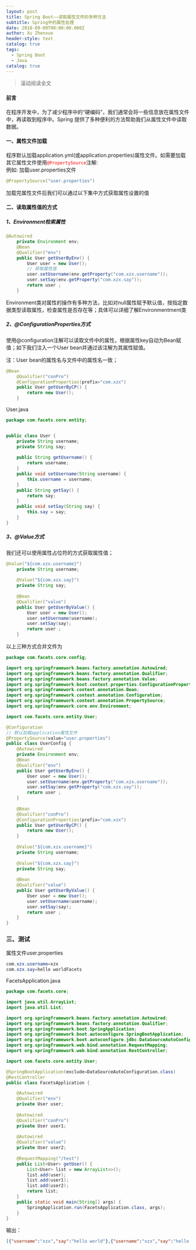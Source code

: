 ```yaml
---
layout: post
title: Spring Boot——读取属性文件的多种方法
subtitle: Spring中的属性处理
date: 2018-09-09T00:00:00.000Z
author: Xu Zhenxue
header-style: text
catalog: true
tags:
  - Spring Boot
  - Java
catalog: true
---
```

> 滚动阅读全文

#### 前言
在程序开发中，为了减少程序中的“硬编码”，我们通常会将一些信息放在属性文件中，再读取到程序中。Spring 提供了多种便利的方法帮助我们从属性文件中读取数据。

#### 一、属性文件加载
程序默认加载application.yml(或application.properties)属性文件。如需要加载其它属性文件使用<code style='color:red'>@PropertySource</code>注解:  
例如: 加载user.properties文件

```java
@PropertySource("user.properties")
```
加载完属性文件后我们可以通过以下集中方式获取属性设置的值
#### 二、读取属性值的方式
##### 1、Environment检索属性

```java
@Autowired
	private Environment env;
	@Bean
	@Qualifier("env")
	public User getUserByEnv() {
		User user = new User();
		// 获取属性值
		user.setUsername(env.getProperty("com.xzx.username"));
		user.setSay(env.getProperty("com.xzx.say"));
		return user ;
	}
```
Environment类对属性的操作有多种方法，比如对null属性赋予默认值，按指定数据类型读取属性，检查属性是否存在等；具体可以详细了解Environmentment类

##### 2、@ConfigurationProperties方式
使用@configuration注解可以读取文件中的属性，根据属性key自动为Bean赋值；如下我们注入一个User bean并通过该注解为其属性赋值。

注：User bean的属性名与文件中的属性名一致；
```java
@Bean
	@Qualifier("conPro")
	@ConfigurationProperties(prefix="com.xzx")
	public User getUserByCP() {
		return new User();
	}
```
User.java

```java
package com.facets.core.entity;


public class User {
	private String username;
	private String say;
	
	public String getUsername() {
		return username;
	}
	public void setUsername(String username) {
		this.username = username;
	}
	public String getSay() {
		return say;
	}
	public void setSay(String say) {
		this.say = say;
	}
}

```

##### 3、@Value方式

我们还可以使用属性占位符的方式获取属性值；
```java
@Value("${com.xzx.username}")
	private String username;
	
	@Value("${com.xzx.say}")
	private String say;
	
	@Bean
	@Qualifier("value")
	public User getUserByValue() {
		User user = new User();
		user.setUsername(username);
		user.setSay(say);
		return user ;
	}
```

以上三种方式合并文件为

```java
package com.facets.core.config;

import org.springframework.beans.factory.annotation.Autowired;
import org.springframework.beans.factory.annotation.Qualifier;
import org.springframework.beans.factory.annotation.Value;
import org.springframework.boot.context.properties.ConfigurationProperties;
import org.springframework.context.annotation.Bean;
import org.springframework.context.annotation.Configuration;
import org.springframework.context.annotation.PropertySource;
import org.springframework.core.env.Environment;

import com.facets.core.entity.User;

@Configuration
// 默认加载application属性文件
@PropertySource(value="user.properties")
public class UserConfig {
	@Autowired
	private Environment env;
	@Bean
	@Qualifier("env")
	public User getUserByEnv() {
		User user = new User();
		user.setUsername(env.getProperty("com.xzx.username"));
		user.setSay(env.getProperty("com.xzx.say"));
		return user ;
	}
	
	@Bean
	@Qualifier("conPro")
	@ConfigurationProperties(prefix="com.xzx")
	public User getUserByCP() {
		return new User();
	}
	
	@Value("${com.xzx.username}")
	private String username;
	
	@Value("${com.xzx.say}")
	private String say;
	
	@Bean
	@Qualifier("value")
	public User getUserByValue() {
		User user = new User();
		user.setUsername(username);
		user.setSay(say);
		return user ;
	}
}

```


### 三、测试
属性文件user.properties

```java
com.xzx.username=xzx
com.xzx.say=hello worldFacets
```



FacetsApplication.java
```java
package com.facets.core;

import java.util.ArrayList;
import java.util.List;

import org.springframework.beans.factory.annotation.Autowired;
import org.springframework.beans.factory.annotation.Qualifier;
import org.springframework.boot.SpringApplication;
import org.springframework.boot.autoconfigure.SpringBootApplication;
import org.springframework.boot.autoconfigure.jdbc.DataSourceAutoConfiguration;
import org.springframework.web.bind.annotation.RequestMapping;
import org.springframework.web.bind.annotation.RestController;

import com.facets.core.entity.User;

@SpringBootApplication(exclude=DataSourceAutoConfiguration.class)
@RestController
public class FacetsApplication {

	@Autowired
	@Qualifier("env")
	private User user;
	
	@Autowired
	@Qualifier("conPro")
	private User user1;
	
	@Autowired
	@Qualifier("value")
	private User user2;
	
	@RequestMapping("/test")
	public List<User> getUser() {
		List<User> list = new ArrayList<>();
		list.add(user);
		list.add(user1);
		list.add(user2);
		return list;
	}
	public static void main(String[] args) {
		SpringApplication.run(FacetsApplication.class, args);
	}
}

```
输出：

```JSON
[{"username":"xzx","say":"hello world"},{"username":"xzx","say":"hello world"},{"username":"xzx","say":"hello world"}]
```
